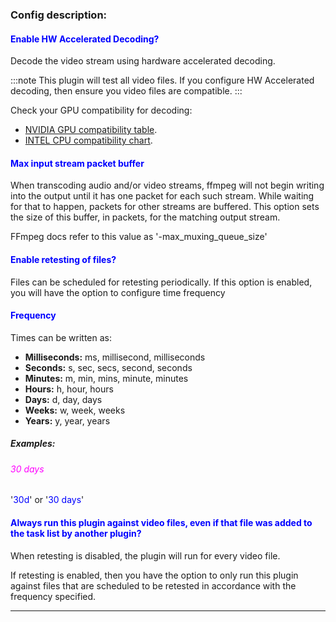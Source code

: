 
### Config description:

#### <span style="color:blue">Enable HW Accelerated Decoding?</span>
Decode the video stream using hardware accelerated decoding. 

:::note
This plugin will test all video files. If you configure HW Accelerated decoding, then ensure you video files are compatible.
:::

Check your GPU compatibility for decoding:
 - [NVIDIA GPU compatibility table](https://developer.nvidia.com/video-encode-and-decode-gpu-support-matrix-new).
 - [INTEL CPU compatibility chart](https://en.wikipedia.org/wiki/Intel_Quick_Sync_Video#Hardware_decoding_and_encoding).


#### <span style="color:blue">Max input stream packet buffer</span>
When transcoding audio and/or video streams, ffmpeg will not begin writing into the output until it has one packet for each such stream. 
While waiting for that to happen, packets for other streams are buffered. 
This option sets the size of this buffer, in packets, for the matching output stream.

FFmpeg docs refer to this value as '-max_muxing_queue_size'


#### <span style="color:blue">Enable retesting of files?</span>
Files can be scheduled for retesting periodically. 
If this option is enabled, you will have the option to configure time frequency


#### <span style="color:blue">Frequency</span>

Times can be written as:

- **Milliseconds:** ms, millisecond, milliseconds
- **Seconds:** s, sec, secs, second, seconds
- **Minutes:** m, min, mins, minute, minutes
- **Hours:** h, hour, hours
- **Days:** d, day, days
- **Weeks:** w, week, weeks
- **Years:** y, year, years

##### Examples:

###### <span style="color:magenta">30 days</span>
'<span style="color:blue">30d</span>'
or 
'<span style="color:blue">30 days</span>'


#### <span style="color:blue">Always run this plugin against video files, even if that file was added to the task list by another plugin?</span>
When retesting is disabled, the plugin will run for every video file.

If retesting is enabled, then you have the option to only run this plugin against files that are scheduled to be retested
in accordance with the frequency specified.

---

